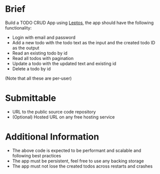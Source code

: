 # Brief

Build a TODO CRUD App using [Leptos](https://leptos.dev/), the app should have the following functionality:

- Login with email and password
- Add a new todo with the todo text as the input and the created todo ID as the output
- Read an existing todo by id
- Read all todos with pagination
- Update a todo with the updated text and existing id
- Delete a todo by id

(Note that all these are per-user)


# Submittable

- URL to the public source code repository
- (Optional) Hosted URL on any free hosting service

# Additional Information

- The above code is expected to be performant and scalable and following best practices
- The app must be persistent, feel free to use any backing storage
- The app must not lose the created todos across restarts and crashes
